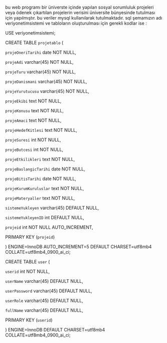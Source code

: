 bu web programı bir üniverste içinde yapılan sosyal sorumluluk projeleri veya ödenek çıkartılan projelerin verisini üniversite bünyesinde tutulması için yapılmıştır. bu veriler mysql kullanılarak tutulmaktadır. sql şemamızın adı veriyonetimsistemi ve tabloların oluşturulması için gerekli kodlar ise : 

USE veriyonetimsistemi;

CREATE TABLE `projetablo` (

  `projeOneriTarihi` date NOT NULL,

  `projeAdi` varchar(45) NOT NULL,

  `projeTuru` varchar(45) NOT NULL,

  `projeDanismani` varchar(45) NOT NULL,

  `projeYurutucusu` varchar(45) NOT NULL,

  `projeEkibi` text NOT NULL,

  `projeKonusu` text NOT NULL,

  `projeAmaci` text NOT NULL,

  `projeHedefKitlesi` text NOT NULL,

  `projeSuresi` int NOT NULL,

  `projeButcesi` int NOT NULL,

  `projeEtkilikleri` text NOT NULL,

  `projeBaslangicTarihi` date NOT NULL,

  `projeBitisTarihi` date NOT NULL,

  `projeKurumKuruluslar` text NOT NULL,

  `projeMateryaller` text NOT NULL,

  `sistemeYukleyen` varchar(45) DEFAULT NULL,

  `sistemeYukleyenID` int DEFAULT NULL,

  `projeid` int NOT NULL AUTO_INCREMENT,

  PRIMARY KEY (`projeid`)

) ENGINE=InnoDB AUTO_INCREMENT=5 DEFAULT CHARSET=utf8mb4 COLLATE=utf8mb4_0900_ai_ci;

CREATE TABLE `user` (

  `userid` int NOT NULL,

  `userName` varchar(45) DEFAULT NULL,

  `userPassword` varchar(45) DEFAULT NULL,

  `userRole` varchar(45) DEFAULT NULL,

  `fullName` varchar(45) DEFAULT NULL,

  PRIMARY KEY (`userid`)

) ENGINE=InnoDB DEFAULT CHARSET=utf8mb4 COLLATE=utf8mb4_0900_ai_ci;
